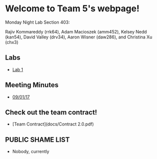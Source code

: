 # Welcome to Team 5's webpage!

Monday Night Lab Section 403:

Rajiv Kommareddy (rrk64), Adam Macioszek (amm452), Kelsey Nedd (kan54), David Valley (drv34), Aaron Wisner (daw286), and Christina Xu (chx3)

## Labs

* [Lab 1](Lab1page.md)

## Meeting Minutes
* [09/01/17](Minutes_Week_1.pdf)

## Check out the team contract!
* [Team Contract](docs/Contract 2.0.pdf)

## PUBLIC SHAME LIST
* Nobody, currently

